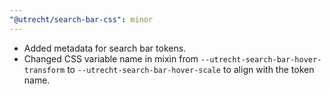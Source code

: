 ```yaml
---
"@utrecht/search-bar-css": minor
---
```


- Added metadata for search bar tokens.
- Changed CSS variable name in mixin from `--utrecht-search-bar-hover-transform` to `--utrecht-search-bar-hover-scale` to align with the token name.
